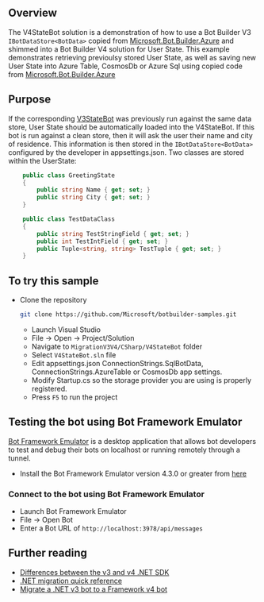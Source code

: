 ## Overview

The V4StateBot solution is a demonstration of how to use a Bot Builder V3 ```IBotDataStore<BotData>``` copied from [Microsoft.Bot.Builder.Azure](https://www.nuget.org/packages/Microsoft.Bot.Builder.Azure/3.16.3.40383) and shimmed into a Bot Builder V4 solution for User State.  This example demonstrates retrieving previoulsy stored User State, as well as saving new User State into Azure Table, CosmosDb or Azure Sql using copied code from [Microsoft.Bot.Builder.Azure](https://www.nuget.org/packages/Microsoft.Bot.Builder.Azure/3.16.3.40383)

## Purpose

If the corresponding [V3StateBot](..\V3StateBot\V3StateBot.sln) was previously run against the same data store, User State should be automatically loaded into the V4StateBot.  If this bot is run against a clean store, then it will ask the user their name and city of residence.  This information is then stored in the ```IBotDataStore<BotData>``` configured by the developer in appsettings.json.  Two classes are stored within the UserState:

```cs
    public class GreetingState
    {
        public string Name { get; set; }
        public string City { get; set; }
    }
```
```cs
    public class TestDataClass
    {
        public string TestStringField { get; set; }
        public int TestIntField { get; set; }
        public Tuple<string, string> TestTuple { get; set; }
    }
```


## To try this sample

- Clone the repository

    ```bash
    git clone https://github.com/Microsoft/botbuilder-samples.git
    ```

  - Launch Visual Studio
  - File -> Open -> Project/Solution
  - Navigate to `MigrationV3V4/CSharp/V4StateBot` folder
  - Select `V4StateBot.sln` file
  - Edit appsettings.json ConnectionStrings.SqlBotData, ConnectionStrings.AzureTable or CosmosDb app settings.
  - Modify Startup.cs so the storage provider you are using is properly registered.
  - Press `F5` to run the project
  
## Testing the bot using Bot Framework Emulator

[Bot Framework Emulator](https://github.com/microsoft/botframework-emulator) is a desktop application that allows bot developers to test and debug their bots on localhost or running remotely through a tunnel.

- Install the Bot Framework Emulator version 4.3.0 or greater from [here](https://github.com/Microsoft/BotFramework-Emulator/releases)

### Connect to the bot using Bot Framework Emulator

- Launch Bot Framework Emulator
- File -> Open Bot
- Enter a Bot URL of `http://localhost:3978/api/messages`

## Further reading

- [Differences between the v3 and v4 .NET SDK](https://docs.microsoft.com/en-us/azure/bot-service/migration/migration-about)
- [.NET migration quick reference](https://docs.microsoft.com/en-us/azure/bot-service/migration/net-migration-quickreference)
- [Migrate a .NET v3 bot to a Framework v4 bot](https://docs.microsoft.com/en-us/azure/bot-service/migration/conversion-framework)
